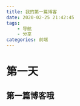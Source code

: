 ```yaml
---
title: 我的第一篇博客
date: 2020-02-25 21:42:45
tags:
    - 导航
    - 分享
categories: 前端
---
```

# 第一天
## 第一篇博客哦
